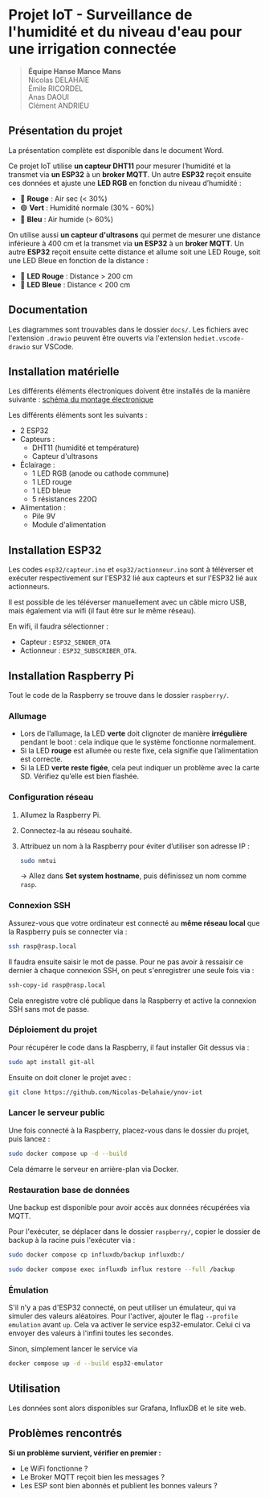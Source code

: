 # Projet IoT - Surveillance de l'humidité et du niveau d'eau pour une irrigation connectée

> **Équipe Hanse Mance Mans**  
> Nicolas DELAHAIE  
> Émile RICORDEL  
> Anas DAOUI  
> Clément ANDRIEU

## Présentation du projet

La présentation complète est disponible dans le document Word.

Ce projet IoT utilise **un capteur DHT11** pour mesurer l’humidité et la transmet via **un ESP32** à un **broker MQTT**. Un autre **ESP32** reçoit ensuite ces données et ajuste une **LED RGB** en fonction du niveau d’humidité :

- 🔴 **Rouge** : Air sec (< 30%)
- 🟢 **Vert** : Humidité normale (30% - 60%)
- 🔵 **Bleu** : Air humide (> 60%)

On utilise aussi **un capteur d'ultrasons** qui permet de mesurer une distance inférieure à 400 cm et la transmet via **un ESP32** à un **broker MQTT**. Un autre **ESP32** reçoit ensuite cette distance et allume soit une LED Rouge, soit une LED Bleue en fonction de la distance :

- 🔴 **LED Rouge** : Distance > 200 cm
- 🔵 **LED Bleue** : Distance < 200 cm

## Documentation

Les diagrammes sont trouvables dans le dossier `docs/`. Les fichiers avec l'extension `.drawio` peuvent être ouverts via l'extension `hediet.vscode-drawio` sur VSCode.

## Installation matérielle

Les différents éléments électroniques doivent être installés de la manière suivante : [schéma du montage électronique](Branchement.png)

Les différents éléments sont les suivants :

- 2 ESP32
- Capteurs :
  - DHT11 (humidité et température)
  - Capteur d'ultrasons
- Éclairage :
  - 1 LED RGB (anode ou cathode commune)
  - 1 LED rouge
  - 1 LED bleue
  - 5 résistances 220Ω
- Alimentation :
  - Pile 9V
  - Module d'alimentation

## Installation ESP32

Les codes `esp32/capteur.ino` et `esp32/actionneur.ino` sont à téléverser et exécuter respectivement sur l'ESP32 lié aux capteurs et sur l'ESP32 lié aux actionneurs.

Il est possible de les téléverser manuellement avec un câble micro USB, mais également via wifi (il faut être sur le même réseau).

En wifi, il faudra sélectionner :

- Capteur : `ESP32_SENDER_OTA`
- Actionneur : `ESP32_SUBSCRIBER_OTA`.

## Installation Raspberry Pi

Tout le code de la Raspberry se trouve dans le dossier `raspberry/`.

### Allumage

- Lors de l’allumage, la LED **verte** doit clignoter de manière **irrégulière** pendant le boot : cela indique que le système fonctionne normalement.
- Si la LED **rouge** est allumée ou reste fixe, cela signifie que l’alimentation est correcte.
- Si la LED **verte reste figée**, cela peut indiquer un problème avec la carte SD. Vérifiez qu’elle est bien flashée.

### Configuration réseau

1. Allumez la Raspberry Pi.
2. Connectez-la au réseau souhaité.
3. Attribuez un nom à la Raspberry pour éviter d’utiliser son adresse IP :

   ```bash
   sudo nmtui
   ```

   → Allez dans **Set system hostname**, puis définissez un nom comme `rasp`.

### Connexion SSH

Assurez-vous que votre ordinateur est connecté au **même réseau local** que la Raspberry puis se connecter via :

```bash
ssh rasp@rasp.local
```

Il faudra ensuite saisir le mot de passe. Pour ne pas avoir à ressaisir ce dernier à chaque connexion SSH, on peut s'enregistrer une seule fois via :

```bash
ssh-copy-id rasp@rasp.local
```

Cela enregistre votre clé publique dans la Raspberry et active la connexion SSH sans mot de passe.

### Déploiement du projet

Pour récupérer le code dans la Raspberry, il faut installer Git dessus via :

```bash
sudo apt install git-all
```

Ensuite on doit cloner le projet avec :

```bash
git clone https://github.com/Nicolas-Delahaie/ynov-iot
```

### Lancer le serveur public

Une fois connecté à la Raspberry, placez-vous dans le dossier du projet, puis lancez :

```bash
sudo docker compose up -d --build
```

Cela démarre le serveur en arrière-plan via Docker.

### Restauration base de données

Une backup est disponible pour avoir accès aux données récupérées via MQTT.

Pour l'exécuter, se déplacer dans le dossier `raspberry/`, copier le dossier de backup à la racine puis l'exécuter via :

```bash
sudo docker compose cp influxdb/backup influxdb:/

sudo docker compose exec influxdb influx restore --full /backup
```

### Émulation

S'il n'y a pas d'ESP32 connecté, on peut utiliser un émulateur, qui va simuler des valeurs aléatoires. Pour l'activer, ajouter le flag `--profile emulation` avant `up`. Cela va activer le service esp32-emulator. Celui ci va envoyer des valeurs à l'infini toutes les secondes.

Sinon, simplement lancer le service via

```bash
docker compose up -d --build esp32-emulator
```

## Utilisation

Les données sont alors disponibles sur Grafana, InfluxDB et le site web.

## Problèmes rencontrés

**Si un problème survient, vérifier en premier :**

- Le WiFi fonctionne ?
- Le Broker MQTT reçoit bien les messages ?
- Les ESP sont bien abonnés et publient les bonnes valeurs ?
